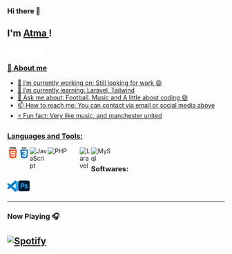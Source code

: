 ### Hi there 👋
## I'm <a href="https://aakarsh.me" target="_blank">Atma </a>!

<a href="#" target="_blank"><img align="left" alt="" width="22px" src="https://github.com/Aakarsh-B/trying-repos/blob/master/www.svg" /></a>
<a href="https://www.linkedin.com/in/atma-karimang-soebekty-tupelu" target="_blank"><img align="left" alt="Atma | LinkedIn" width="22px" src="https://github.com/Aakarsh-B/trying-repos/blob/master/linkedin.svg" />
<a href="https://instagram.com/atmatupelu" target="_blank"><img align="left" alt="Atma | Instagram" width="22px" src="https://github.com/Aakarsh-B/trying-repos/blob/master/insta.svg" />
<a href="https://twitter.com/atmakarimang" target="_blank"><img align="left" alt="Atma | Twitter" width="22px" src="https://github.com/Aakarsh-B/trying-repos/blob/master/twitter.svg" />
  
<br />

### 📕 About me
  
- 🔭 I’m currently working on: Still looking for work 😄
- 🌱 I’m currently learning: Laravel, Tailwind
- 💬 Ask me about: Football, Music and A little about coding 😄
- 📫 How to reach me: You can contact via email or social media above
- ⚡ Fun fact: Very like music, and manchester united

### Languages and Tools:

<a href="https://www.w3.org/html/" target="_blank"><img align="left" alt="HTML5" width="26px" src="https://raw.githubusercontent.com/github/explore/80688e429a7d4ef2fca1e82350fe8e3517d3494d/topics/html/html.png" /></a>
<a href="https://www.w3schools.com/css/" target="_blank"><img align="left" alt="CSS3" width="26px" src="https://raw.githubusercontent.com/github/explore/80688e429a7d4ef2fca1e82350fe8e3517d3494d/topics/css/css.png" /></a>
<img align="left" alt="JavaScript" width="42px" src="https://1000logos.net/wp-content/uploads/2020/09/JavaScript-Logo.png" />
<img align="left" alt="PHP" width="48px" src="https://www.php.net/images/logos/new-php-logo.svg" />
<img align="left" alt="GitHub" width="26px" src="https://github.com/Aakarsh-B/trying-repos/blob/master/github.svg" />
<img align="left" alt="Laravel" width="26px" src="https://upload.wikimedia.org/wikipedia/commons/thumb/9/9a/Laravel.svg/985px-Laravel.svg.png"/>
<img align="left" alt="MySql" width="50px" src="https://download.logo.wine/logo/MySQL/MySQL-Logo.wine.png"/>
<br />
  
### Softwares:

<img align="left" alt="Visual Studio Code" width="26px" src="https://raw.githubusercontent.com/github/explore/80688e429a7d4ef2fca1e82350fe8e3517d3494d/topics/visual-studio-code/visual-studio-code.png" />
<a href="https://www.photoshop.com/en" target="_blank"> <img align="left" alt="Photoshop" width="26px" src="https://github.com/Aakarsh-B/trying-repos/blob/master/photoshop.png?raw=true"/> </a>

<br />
<br />

---

### Now Playing 🎧

[![Spotify](https://github-readme-remake.vercel.app/api/spotify)](https://open.spotify.com/user/21ynsd2resbqp4k7xd7djluea)
<br/>
---
